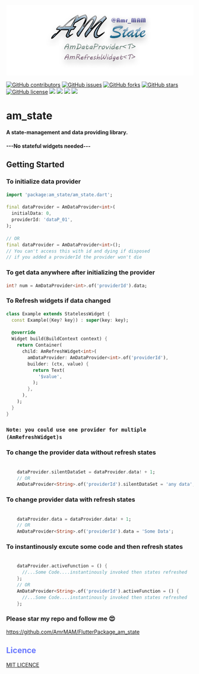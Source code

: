 <p align="middle">
<img src="./logo.png">
</p>

[![GitHub contributors](https://img.shields.io/github/contributors/AmrMAM/FlutterPackage_am_state)](https://github.com/AmrMAM/FlutterPackage_am_state/contributors)
[![GitHub issues](https://img.shields.io/github/issues/AmrMAM/FlutterPackage_am_state)](https://github.com/AmrMAM/FlutterPackage_am_state/issues)
[![GitHub forks](https://img.shields.io/github/forks/AmrMAM/FlutterPackage_am_state)](https://github.com/AmrMAM/FlutterPackage_am_state/network)
[![GitHub stars](https://img.shields.io/github/stars/AmrMAM/FlutterPackage_am_state)](https://github.com/AmrMAM/FlutterPackage_am_state/stargazers)
[![GitHub license](https://img.shields.io/github/license/AmrMAM/FlutterPackage_am_state)](https://github.com/AmrMAM/FlutterPackage_am_state/blob/main/LICENSE)
<img src="https://img.shields.io/github/languages/count/AmrMAM/FlutterPackage_am_state" />
<img src="https://img.shields.io/github/languages/top/AmrMAM/FlutterPackage_am_state" />
<img src="https://img.shields.io/github/languages/code-size/AmrMAM/FlutterPackage_am_state" />
<img src="https://img.shields.io/github/issues-pr-raw/AmrMAM/FlutterPackage_am_state" />

# am_state
#### A state-management and data providing library. 
#### ---No stateful widgets needed---


## Getting Started

### To initialize data provider
```Dart
import 'package:am_state/am_state.dart';

final dataProvider = AmDataProvider<int>(
  initialData: 0,
  providerId: 'dataP_01',
);

// OR
final dataProvider = AmDataProvider<int>();  
// You can't access this with id and dying if disposed
// if you added a providerId the provider won't die
```

### To get data anywhere after initializing the provider
```Dart
int? num = AmDataProvider<int>.of('providerId').data;
```

### To Refresh widgets if data changed
```Dart
class Example extends StatelessWidget {
  const Example({Key? key}) : super(key: key);

  @override
  Widget build(BuildContext context) {
    return Container(
      child: AmRefreshWidget<int>(
        amDataProvider: AmDataProvider<int>.of('providerId'),
        builder: (ctx, value) {
          return Text(
            '$value',
          );
        },
      ),
    );
  }
}
```
### `Note: you could use one provider for multiple (AmRefreshWidget)s`
### To change the provider data without refresh states
```Dart
    
    dataProvider.silentDataSet = dataProvider.data! + 1;
    // OR
    AmDataProvider<String>.of('providerId').silentDataSet = 'any data';

```

### To change provider data with refresh states
```Dart

    dataProvider.data = dataProvider.data! + 1;
    // OR
    AmDataProvider<String>.of('providerId').data = 'Some Data';

```

### To instantinously excute some code and then refresh states
```Dart

    dataProvider.activeFunction = () {
      //...Some Code....instantinously invoked then states refreshed
    };
    // OR
    AmDataProvider<String>.of('providerId').activeFunction = () {
      //...Some Code....instantinously invoked then states refreshed
    };

```

### Please star my repo and follow me 😍
https://github.com/AmrMAM/FlutterPackage_am_state


## <font color='6776FF'>Licence</font>
[MIT LICENCE](https://github.com/AmrMAM/FlutterPackage_am_state/blob/main/LICENSE)
